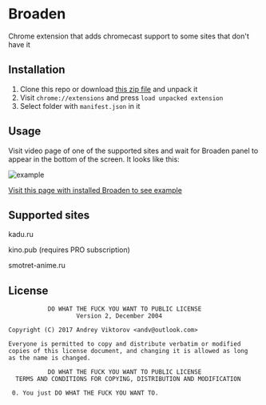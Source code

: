 Broaden
================

Chrome extension that adds chromecast support to some sites that don't have it

## Installation

1. Clone this repo or download [this zip file](https://github.com/4ndv/broaden/archive/master.zip) and unpack it
2. Visit `chrome://extensions` and press `load unpacked extension`
3. Select folder with `manifest.json` in it

## Usage

Visit video page of one of the supported sites and wait for Broaden panel to appear in the bottom of the screen. It looks like this:

![example](http://i.imgur.com/soXXCfC.png)

[Visit this page with installed Broaden to see example](http://kadu.ru/video/386683-Greiy-men-1_seriya_Malchik_kotoryiy_ohotitsya_na_Akuma)

## Supported sites

kadu.ru

kino.pub (requires PRO subscription)

smotret-anime.ru

## License

```
           DO WHAT THE FUCK YOU WANT TO PUBLIC LICENSE
                   Version 2, December 2004

Copyright (C) 2017 Andrey Viktorov <andv@outlook.com>

Everyone is permitted to copy and distribute verbatim or modified
copies of this license document, and changing it is allowed as long
as the name is changed.

           DO WHAT THE FUCK YOU WANT TO PUBLIC LICENSE
  TERMS AND CONDITIONS FOR COPYING, DISTRIBUTION AND MODIFICATION

 0. You just DO WHAT THE FUCK YOU WANT TO.
 ```